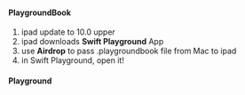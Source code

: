 #### PlaygroundBook

1. ipad update to 10.0 upper
2. ipad downloads **Swift Playground** App
3. use **Airdrop** to pass .playgroundbook file from Mac to ipad
4. in Swift Playground, open it!

#### Playground
